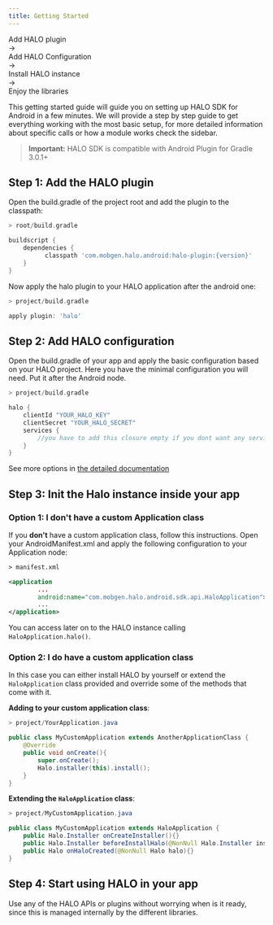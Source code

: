 ```yaml
---
title: Getting Started
---
```


<div id="userMap">
<div class="content"><a><div class="box box1">Add HALO plugin</div></a></div>
<div class="arrow">→</div>
<div class="content"><a><div class="box box1">Add HALO Configuration</div></a></div>
<div class="arrow">→</div>
<div class="content"><a><div class="box box1">Install HALO instance</div></a></div>
<div class="arrow">→</div>
<div class="content"><a><div class="box box1">Enjoy the libraries</div></a></div>
</div>

This getting started guide will guide you on setting up HALO SDK for Android in a few minutes. We will provide a step by step guide to get everything working with the most basic setup, for more detailed information about specific calls or how a module works check the sidebar.

> **Important:** HALO SDK is compatible with Android Plugin for Gradle 3.0.1+

## Step 1: Add the HALO plugin 
Open the build.gradle of the project root and add the plugin to the classpath:

```groovy
> root/build.gradle

buildscript {
    dependencies {
          classpath 'com.mobgen.halo.android:halo-plugin:{version}'
    }
}
```

Now apply the halo plugin to your HALO application after the android one:

```groovy
> project/build.gradle

apply plugin: 'halo'
```

## Step 2: Add HALO configuration
Open the build.gradle of your app and apply the basic configuration based on your HALO project. Here you have the minimal configuration you will need. Put it after the Android node.

```groovy
> project/build.gradle

halo {
    clientId "YOUR_HALO_KEY"
    clientSecret "YOUR_HALO_SECRET"
    services {
        //you have to add this closure empty if you dont want any service
    }
}
```
See more options in [the detailed documentation](android_core_gradle_plugin_options.html)



## Step 3: Init the Halo instance inside your app

### Option 1: I don't have a custom Application class

If you **don't** have a custom application class, follow this instructions.
Open your AndroidManifest.xml and apply the following configuration to your Application node:

```xml
> manifest.xml

<application
        ...
        android:name="com.mobgen.halo.android.sdk.api.HaloApplication">
        ...
</application>
```
You can access later on to the HALO instance calling ```HaloApplication.halo()```.


### Option 2: I do have a custom application class

In this case you can either install HALO by yourself or extend the ```HaloApplication``` class provided and override some of the methods that come with it.

**Adding to your custom application class**:

```java
> project/YourApplication.java

public class MyCustomApplication extends AnotherApplicationClass {
    @Override
    public void onCreate(){
        super.onCreate();
        Halo.installer(this).install();
    }
}
```

**Extending the ```HaloApplication``` class**:

```java
> project/MyCustomApplication.java

public class MyCustomApplication extends HaloApplication {
    public Halo.Installer onCreateInstaller(){}
    public Halo.Installer beforeInstallHalo(@NonNull Halo.Installer installer){}
    public Halo onHaloCreated(@NonNull Halo halo){}
}
```

## Step 4: Start using HALO in your app
Use any of the HALO APIs or plugins without worrying when is it ready, since this is managed internally by the different libraries.

